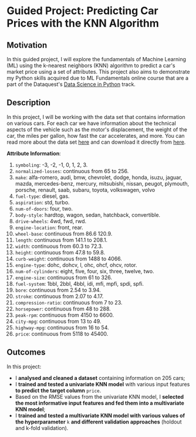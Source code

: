 # Guided Project: Predicting Car Prices with the KNN Algorithm
## Motivation
In this guided project, I will explore the fundamentals of Machine Learning (ML) using the k-nearest neighbors (KNN) algorithm to predict a car's market price using a set of attributes. This project also aims to demonstrate my Python skills acquired due to ML Fundamentals online course that are a part of the Dataquest's <a href='https://www.dataquest.io/path/data-scientist/'>Data Science in Python</a> track.
## Description
In this project, I will be working with the data set that contains information on various cars. For each car we have information about the technical aspects of the vehicle such as the motor's displacement, the weight of the car, the miles per gallon, how fast the car accelerates, and more. 
You can read more about the data set  <a href='https://archive.ics.uci.edu/ml/datasets/automobile'>here</a> and can download it directly from <a href='https://archive.ics.uci.edu/ml/machine-learning-databases/autos/imports-85.data'>here</a>.

__Attribute Information__:

1. `symboling`: -3, -2, -1, 0, 1, 2, 3.
2. `normalized-losses`: continuous from 65 to 256.
3. `make`: alfa-romero, audi, bmw, chevrolet, dodge, honda, isuzu, jaguar, mazda, mercedes-benz, mercury, 
mitsubishi, nissan, peugot, plymouth, porsche, renault, saab, subaru, toyota, volkswagen, volvo
4. `fuel-type`: diesel, gas.
5. `aspiration`: std, turbo.
6. `num-of-doors`: four, two.
7. `body-style`: hardtop, wagon, sedan, hatchback, convertible.
8. `drive-wheels`: 4wd, fwd, rwd.
9. `engine-location`: front, rear.
10. `wheel-base`: continuous from 86.6 120.9.
11. `length`: continuous from 141.1 to 208.1.
12. `width`: continuous from 60.3 to 72.3.
13. `height`: continuous from 47.8 to 59.8.
14. `curb-weight`: continuous from 1488 to 4066.
15. `engine-type`: dohc, dohcv, l, ohc, ohcf, ohcv, rotor.
16. `num-of-cylinders`: eight, five, four, six, three, twelve, two.
17. `engine-size`: continuous from 61 to 326.
18. `fuel-system`: 1bbl, 2bbl, 4bbl, idi, mfi, mpfi, spdi, spfi.
19. `bore`: continuous from 2.54 to 3.94.
20. `stroke`: continuous from 2.07 to 4.17.
21. `compression-ratio`: continuous from 7 to 23.
22. `horsepower`: continuous from 48 to 288.
23. `peak-rpm`: continuous from 4150 to 6600.
24. `city-mpg`: continuous from 13 to 49.
25. `highway-mpg`: continuous from 16 to 54.
26. `price`: continuous from 5118 to 45400.

## Outcomes
In this project:
- I __analysed and cleaned a dataset__ containing information on 205 cars;
- I __trained and tested a univariate KNN model__ with various input features __to predict the target column__ `price`.
- Based on the RMSE values from the univariate KNN model, I __selected the most informative input features and fed them into a multivariate KNN model__;
- I __trained and tested a multivariate KNN model with various values of the hyperparameter__ `k` __and different validation approaches__ (holdout and k-fold validation).
